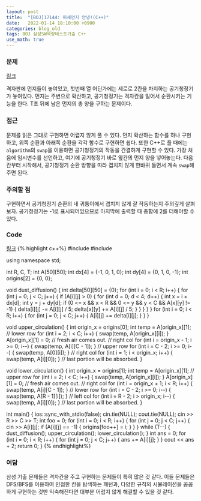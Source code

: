 ```yaml
---
layout: post
title:  "[BOJ]17144: 미세먼지 안녕!(C++)"
date:   2022-01-14 18:10:00 +0900
categories: blog_old
tags: BOJ 삼성SW역량테스트기출 C++
use_math: true
---
```


### 문제
[링크](https://www.acmicpc.net/problem/17144)

격자판에 먼지들이 놓여있고, 첫번째 열 어딘가에는 세로로 2칸을 차지하는 공기청정기가 놓여있다. 먼지는 주변으로 확산하고, 공기청정기는 격자칸을 밀어서 순환시키는 기능을 한다. T초 뒤에 남은 먼지의 총 양을 구하는 문제이다.

### 접근
문제를 읽은 그대로 구현하면 어렵지 않게 풀 수 있다. 먼지 확산하는 함수를 하나 구현하고, 위쪽 순환과 아래쪽 순환을 각각 함수로 구현하면 쉽다. 또한 C++로 풀 때에는 ```algorithm```의 ```swap```을 이용하면 공기청정기의 작동을 간결하게 구현할 수 있다. 가장 처음에 임시변수를 선언하고, 여기에 공기청정기 바로 옆칸의 먼지 양을 넣어놓는다. 다음 칸부터 시작해서, 공기청정기 순환 방향을 따라 겹치지 않게 한바퀴 돌면서 계속 ```swap```해주면 된다.

### 주의할 점

구현하면서 공기청정기 순환의 네 귀퉁이에서 겹치지 않게 잘 작동하는지 주의깊게 살펴보자. 공기청정기는 -1로 표시되어있으므로 마지막에 출력할 때 총합에 2를 더해야할 수 있다.

### Code
[링크](https://github.com/SeminKim/Problem-Solving/blob/master/BOJ/2201/17144.cpp)
{% highlight c++%}
#include <algorithm>
#include <iostream>

using namespace std;

int R, C, T;
int A[50][50];
int dx[4] = {-1, 0, 1, 0};
int dy[4] = {0, 1, 0, -1};
int origins[2] = {0, 0};

void dust_diffusion() {
    int delta[50][50] = {0};
    for (int i = 0; i < R; i++) {
        for (int j = 0; j < C; j++) {
            if (A[i][j] > 0) {
                for (int d = 0; d < 4; d++) {
                    int x = i + dx[d];
                    int y = j + dy[d];
                    if (0 <= x && x < R && 0 <= y && y < C && A[x][y] != -1) {
                        delta[i][j] -= A[i][j] / 5;
                        delta[x][y] += A[i][j] / 5;
                    }
                }
            }
        }
    }
    for (int i = 0; i < R; i++) {
        for (int j = 0; j < C; j++) {
            A[i][j] += delta[i][j];
        }
    }
}

void upper_circulation() {
    int origin_x = origins[0];
    int temp = A[origin_x][1];
    // lower row
    for (int i = 2; i < C; i++) {
        swap(temp, A[origin_x][i]);
    }
    A[origin_x][1] = 0;  // fresh air comes out.
    // right col
    for (int i = origin_x - 1; i >= 0; i--) {
        swap(temp, A[i][C - 1]);
    }
    // upper row
    for (int i = C - 2; i >= 0; i--) {
        swap(temp, A[0][i]);
    }
    // right col
    for (int i = 1; i < origin_x; i++) {
        swap(temp, A[i][0]);
    }
    // last portion will be absorbed.
}

void lower_circulation() {
    int origin_x = origins[1];
    int temp = A[origin_x][1];
    // upper row
    for (int i = 2; i < C; i++) {
        swap(temp, A[origin_x][i]);
    }
    A[origin_x][1] = 0;  // fresh air comes out.
    // right col
    for (int i = origin_x + 1; i < R; i++) {
        swap(temp, A[i][C - 1]);
    }
    // lower row
    for (int i = C - 2; i >= 0; i--) {
        swap(temp, A[R - 1][i]);
    }
    // left col
    for (int i = R - 2; i > origin_x; i--) {
        swap(temp, A[i][0]);
    }
    // last portion will be absorbed.
}

int main() {
    ios::sync_with_stdio(false);
    cin.tie(NULL);
    cout.tie(NULL);
    cin >> R >> C >> T;
    int foo = 0;
    for (int i = 0; i < R; i++) {
        for (int j = 0; j < C; j++) {
            cin >> A[i][j];
            if (A[i][j] == -1) {
                origins[foo++] = i;
            }
        }
    }
    while (T--) {
        dust_diffusion();
        upper_circulation();
        lower_circulation();
    }
    int ans = 0;
    for (int i = 0; i < R; i++) {
        for (int j = 0; j < C; j++) {
            ans += A[i][j];
        }
    }
    cout << ans + 2;
    return 0;
}
{% endhighlight%}

### 여담
삼성 기출 문제들은 격자칸을 주고 구현하는 문제들이 특히 많은 것 같다. 이들 문제들은 DFS/BFS를 이용하여 인접한 칸을 탐색하는 패턴과, 다양한 규칙의 시뮬레이션을 꼼꼼하게 구현하는 것만 익숙해진다면 대부분 어렵지 않게 해결할 수 있을 것 같다.